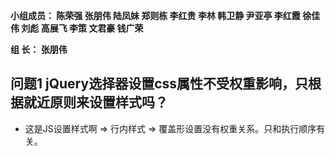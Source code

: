 

**小组成员： 陈荣强 张朋伟 陆凤妹  郑则栋 李红贵 李林 韩卫静 尹亚亭 李红霞  徐佳伟  刘彪  高展飞 李策  文君豪 钱广荣**

**组       长： 张朋伟**


## 问题1  jQuery选择器设置css属性不受权重影响，只根据就近原则来设置样式吗？

* 这是JS设置样式啊 => 行内样式 => 覆盖形设置没有权重关系。只和执行顺序有关。
